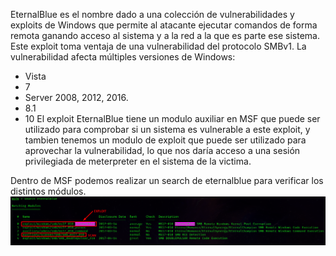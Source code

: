 EternalBlue es el nombre dado a una colección de vulnerabilidades y exploits de Windows que permite al atacante ejecutar comandos de forma remota ganando acceso al sistema y a la red a la que es parte ese sistema.
Este exploit toma ventaja de una vulnerabilidad del protocolo SMBv1.
La vulnerabilidad afecta múltiples versiones de Windows:
- Vista
- 7
- Server 2008, 2012, 2016.
- 8.1
- 10
El exploit EternalBlue tiene un modulo auxiliar en MSF que puede ser utilizado para comprobar si un sistema es vulnerable a este exploit, y tambien tenemos un modulo de exploit que puede ser utilizado para aprovechar la vulnerabilidad, lo que nos daría acceso a una sesión privilegiada de meterpreter en el sistema de la victima.

Dentro de MSF podemos realizar un search de eternalblue para verificar los distintos módulos.
![](../../../Images/Pasted%20image%2020240208160918.png)